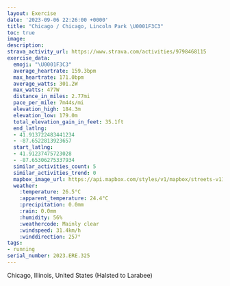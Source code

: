 ```yaml
---
layout: Exercise
date: '2023-09-06 22:26:00 +0000'
title: "Chicago / Chicago, Lincoln Park \U0001F3C3"
toc: true
image:
description:
strava_activity_url: https://www.strava.com/activities/9798468115
exercise_data:
  emoji: "\U0001F3C3"
  average_heartrate: 159.3bpm
  max_heartrate: 171.0bpm
  average_watts: 301.2W
  max_watts: 477W
  distance_in_miles: 2.77mi
  pace_per_mile: 7m44s/mi
  elevation_high: 184.3m
  elevation_low: 179.0m
  total_elevation_gain_in_feet: 35.1ft
  end_latlng:
  - 41.913722483441234
  - -87.6522813923657
  start_latlng:
  - 41.91237475723028
  - -87.65306275337934
  similar_activities_count: 5
  similar_activities_trend: 0
  mapbox_image_url: https://api.mapbox.com/styles/v1/mapbox/streets-v11/static/path-5+787af2-1.0(wgy~Fpl~uOA%7BGGqGGc%40CCK%3FEMAKB_EAiFIqOCQGE%7BA%3FKEAMEoG%3FgJCa%40Ge%40%3FuACyAEYKe%40Ca%40%40mFGkIB_EGyCFc%40HuA%40w%40Gk%40G_%40g%40cAMg%40CY%40oEGo%40EcB%3F_A%40a%40EeC%40w%40%3F%7D%40Ei%40Qs%40i%40%7DDFNp%40~DAFEEADNt%40%40bAArCH~CDp%40%3FhAFf%40F%7C%40GtA%40%60%40JfA%5Cv%40Nd%40DbAI%7CAF%7C%40GTA%5C%3FpOFbF%3F%60CHbARjGHrSBNDBRAlA%40FD%40TTzg%40),pin-s-s+e5b22e(-87.65145,41.91372),pin-s-f+89ae00(-87.65034,41.91384999999999)/auto/800x800?access_token=pk.eyJ1Ijoiam9zaGJlY2ttYW4iLCJhIjoiY205eWR2aDd1MWZ6djJrbXc4a3M0bWZleiJ9.XiG9OWkNcZk2QzjJbxLB4A
  weather:
    :temperature: 26.5°C
    :apparent_temperature: 24.4°C
    :precipitation: 0.0mm
    :rain: 0.0mm
    :humidity: 56%
    :weathercode: Mainly clear
    :windspeed: 31.4km/h
    :winddirection: 257°
tags:
- running
serial_number: 2023.ERE.325
---
```

Chicago, Illinois, United States (Halsted to Larabee)
